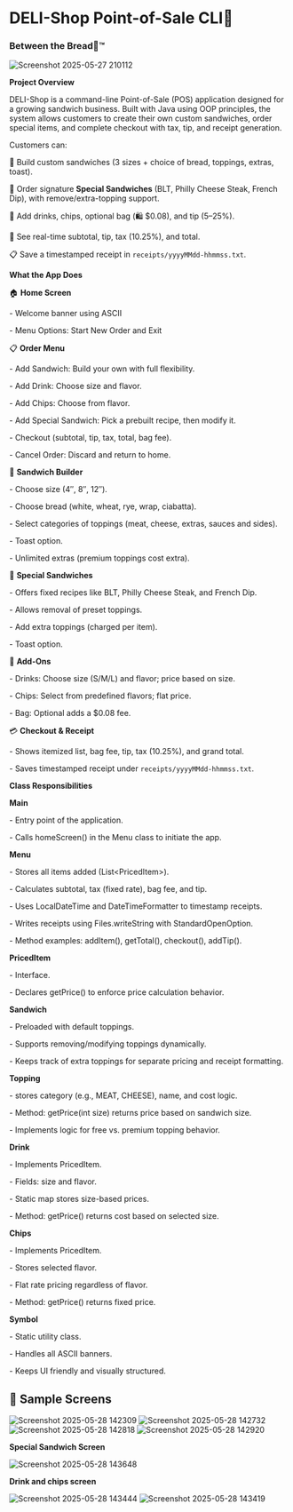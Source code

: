 <h1><strong>DELI-Shop Point-of-Sale CLI🛒</strong></h1>
<h3><strong>Between the Bread🥪™</strong></h3>





![Screenshot 2025-05-27 210112](https://github.com/user-attachments/assets/791dcfdf-377a-4cd0-a0da-f7e19d1ca13a)






<p><strong>Project Overview</strong></p>
<p>DELI-Shop is a command-line Point-of-Sale (POS) application designed for a growing sandwich business. Built with Java using OOP principles, the system allows customers to create their own custom sandwiches, order special items, and complete checkout with tax, tip, and receipt generation.</p>
<p>Customers can:</p>
<p>🥪 Build custom sandwiches (3 sizes + choice of bread, toppings, extras, toast).</p>
<p>🥪 Order signature <strong>Special Sandwiches</strong> (BLT, Philly Cheese Steak, French Dip), with remove/extra-topping support.</p>
<p>🥤 Add drinks, chips, optional bag (🛍 $0.08), and tip (5–25%).</p>
<p>📜 See real-time subtotal, tip, tax (10.25%), and total.</p>
<p>📋 Save a timestamped receipt in <code>receipts/yyyyMMdd-hhmmss.txt</code>.</p>

<p><strong>What the App Does</strong></p>
<p>🏠 <strong>Home Screen</strong></p>
<p>- Welcome banner using ASCII</p>
<p>- Menu Options: Start New Order and Exit</p>

<p>📋 <strong>Order Menu</strong></p>
<p>- Add Sandwich: Build your own with full flexibility.</p>
<p>- Add Drink: Choose size and flavor.</p>
<p>- Add Chips: Choose from flavor.</p>
<p>- Add Special Sandwich: Pick a prebuilt recipe, then modify it.</p>
<p>- Checkout (subtotal, tip, tax, total, bag fee).</p>
<p>- Cancel Order: Discard and return to home.</p>

<p>🥪 <strong>Sandwich Builder</strong></p>
<p>- Choose size (4″, 8″, 12″).</p>
<p>- Choose bread (white, wheat, rye, wrap, ciabatta).</p>
<p>- Select categories of toppings (meat, cheese, extras, sauces and sides).</p>
<p>- Toast option.</p>
<p>- Unlimited extras (premium toppings cost extra).</p>

<p>🥙 <strong>Special Sandwiches</strong></p>
<p>- Offers fixed recipes like BLT, Philly Cheese Steak, and French Dip.</p>
<p>- Allows removal of preset toppings.</p>
<p>- Add extra toppings (charged per item).</p>
<p>- Toast option.</p>

<p>🍟 <strong>Add-Ons</strong></p>
<p>- Drinks: Choose size (S/M/L) and flavor; price based on size.</p>
<p>- Chips: Select from predefined flavors; flat price.</p>
<p>- Bag: Optional adds a $0.08 fee.</p>

<p>💳 <strong>Checkout & Receipt</strong></p>
<p>- Shows itemized list, bag fee, tip, tax (10.25%), and grand total.</p>
<p>- Saves timestamped receipt under <code>receipts/yyyyMMdd-hhmmss.txt</code>.</p>

<p><strong>Class Responsibilities</strong></p>

<p><strong>Main</strong></p>
<p>- Entry point of the application.</p>
<p>- Calls homeScreen() in the Menu class to initiate the app.</p>

<p><strong>Menu</strong></p>
<p>- Stores all items added (List&lt;PricedItem&gt;).</p>
<p>- Calculates subtotal, tax (fixed rate), bag fee, and tip.</p>
<p>- Uses LocalDateTime and DateTimeFormatter to timestamp receipts.</p>
<p>- Writes receipts using Files.writeString with StandardOpenOption.</p>
<p>- Method examples: addItem(), getTotal(), checkout(), addTip().</p>

<p><strong>PricedItem</strong></p>
<p>- Interface.</p>
<p>- Declares getPrice() to enforce price calculation behavior.</p>

<p><strong>Sandwich</strong></p>
<p>- Preloaded with default toppings.</p>
<p>- Supports removing/modifying toppings dynamically.</p>
<p>- Keeps track of extra toppings for separate pricing and receipt formatting.</p>

<p><strong>Topping</strong></p>
<p>- stores category (e.g., MEAT, CHEESE), name, and cost logic.</p>
<p>- Method: getPrice(int size) returns price based on sandwich size.</p>
<p>- Implements logic for free vs. premium topping behavior.</p>

<p><strong>Drink</strong></p>
<p>- Implements PricedItem.</p>
<p>- Fields: size and flavor.</p>
<p>- Static map stores size-based prices.</p>
<p>- Method: getPrice() returns cost based on selected size.</p>

<p><strong>Chips</strong></p>
<p>- Implements PricedItem.</p>
<p>- Stores selected flavor.</p>
<p>- Flat rate pricing regardless of flavor.</p>
<p>- Method: getPrice() returns fixed price.</p>

<p><strong>Symbol</strong></p>
<p>- Static utility class.</p>
<p>- Handles all ASCII banners.</p>
<p>- Keeps UI friendly and visually structured.</p>


## 📸 Sample Screens

![Screenshot 2025-05-28 142309](https://github.com/user-attachments/assets/e32705d0-9b33-46f2-a114-6fe3e95f0546)
![Screenshot 2025-05-28 142732](https://github.com/user-attachments/assets/15c6fbec-da89-411e-8fa2-7d7b2a99ebc6)
![Screenshot 2025-05-28 142818](https://github.com/user-attachments/assets/ae57155f-f99f-44fb-8970-500b96fc3cd4)
![Screenshot 2025-05-28 142920](https://github.com/user-attachments/assets/a08ba82b-935b-4299-a0a3-69d2afced24a)


**Special Sandwich Screen**

![Screenshot 2025-05-28 143648](https://github.com/user-attachments/assets/e0d4ab3a-313f-4c58-aad0-b7fdff65cac0)




**Drink and chips screen**


![Screenshot 2025-05-28 143444](https://github.com/user-attachments/assets/20761ba1-5c9c-45a1-a3b9-966f5c661030)
![Screenshot 2025-05-28 143419](https://github.com/user-attachments/assets/3aa54795-14d2-4515-ac47-f2a28da77353)




